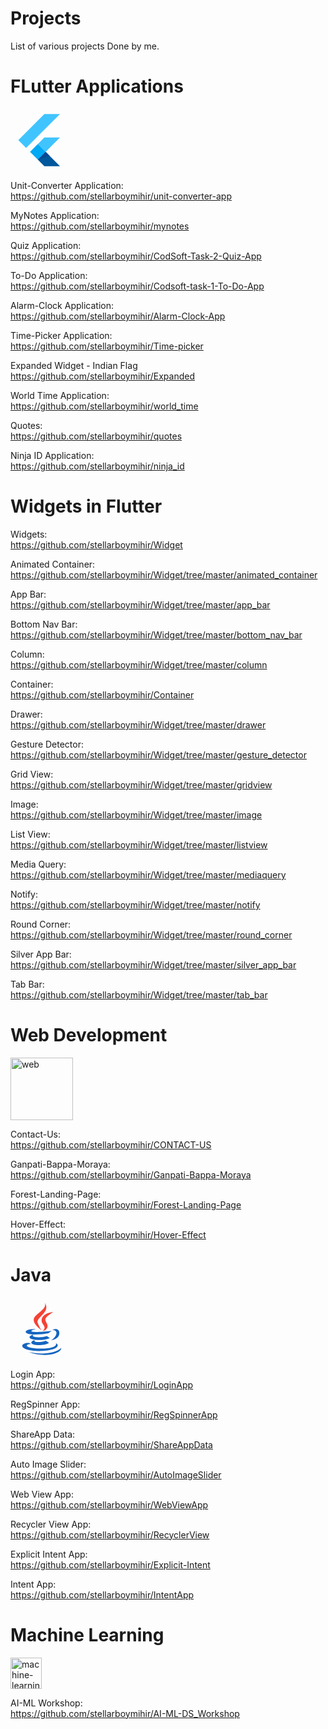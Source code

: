 # Projects
List of various projects Done by me.

# FLutter Applications  
<svg xmlns="http://www.w3.org/2000/svg" x="0px" y="0px" width="100" height="100" viewBox="0 0 48 48">
<polygon fill="#40c4ff" points="26,4 6,24 12,30 38,4"></polygon><polygon fill="#40c4ff" points="38,22 27,33 21,27 26,22"></polygon><rect width="8.485" height="8.485" x="16.757" y="28.757" fill="#03a9f4" transform="rotate(-45.001 21 33)"></rect><polygon fill="#01579b" points="38,44 26,44 21,39 27,33"></polygon><polygon fill="#084994" points="21,39 30,36 27,33"></polygon>
</svg>

  Unit-Converter Application:   
  https://github.com/stellarboymihir/unit-converter-app

  MyNotes Application:   
  https://github.com/stellarboymihir/mynotes

  Quiz Application:  
  https://github.com/stellarboymihir/CodSoft-Task-2-Quiz-App

  To-Do Application:  
  https://github.com/stellarboymihir/Codsoft-task-1-To-Do-App

  Alarm-Clock Application:  
  https://github.com/stellarboymihir/Alarm-Clock-App

  Time-Picker Application:  
  https://github.com/stellarboymihir/Time-picker  

  Expanded Widget - Indian Flag  
  https://github.com/stellarboymihir/Expanded  

  World Time Application:  
  https://github.com/stellarboymihir/world_time  

  Quotes:  
  https://github.com/stellarboymihir/quotes   

  Ninja ID Application:  
  https://github.com/stellarboymihir/ninja_id  
  
  # Widgets in Flutter   

  Widgets:  
  https://github.com/stellarboymihir/Widget

  Animated Container:  
  https://github.com/stellarboymihir/Widget/tree/master/animated_container  
  
  App Bar:  
  https://github.com/stellarboymihir/Widget/tree/master/app_bar  
  
Bottom Nav Bar:  
https://github.com/stellarboymihir/Widget/tree/master/bottom_nav_bar  

Column:  
https://github.com/stellarboymihir/Widget/tree/master/column

Container:  
https://github.com/stellarboymihir/Container  

Drawer:  
https://github.com/stellarboymihir/Widget/tree/master/drawer  

Gesture Detector:  
https://github.com/stellarboymihir/Widget/tree/master/gesture_detector  


Grid View:  
https://github.com/stellarboymihir/Widget/tree/master/gridview

Image:  
https://github.com/stellarboymihir/Widget/tree/master/image  

List View:  
https://github.com/stellarboymihir/Widget/tree/master/listview  

Media Query:  
https://github.com/stellarboymihir/Widget/tree/master/mediaquery  

Notify:  
https://github.com/stellarboymihir/Widget/tree/master/notify  

Round Corner:  
https://github.com/stellarboymihir/Widget/tree/master/round_corner

Silver App Bar:  
https://github.com/stellarboymihir/Widget/tree/master/silver_app_bar  

Tab Bar:  
https://github.com/stellarboymihir/Widget/tree/master/tab_bar  


  # Web Development   
  <img width="100" height="100" src="https://img.icons8.com/stickers/100/web.png" alt="web"/>  


  Contact-Us:  
  https://github.com/stellarboymihir/CONTACT-US  
  
  Ganpati-Bappa-Moraya:  
  https://github.com/stellarboymihir/Ganpati-Bappa-Moraya  
  
  Forest-Landing-Page:  
  https://github.com/stellarboymihir/Forest-Landing-Page

  Hover-Effect:  
  https://github.com/stellarboymihir/Hover-Effect

 #  Java     
 <svg xmlns="http://www.w3.org/2000/svg" x="0px" y="0px" width="100" height="100" viewBox="0 0 48 48">
<path fill="#F44336" d="M23.65,24.898c-0.998-1.609-1.722-2.943-2.725-5.455C19.229,15.2,31.24,11.366,26.37,3.999c2.111,5.089-7.577,8.235-8.477,12.473C17.07,20.37,23.645,24.898,23.65,24.898z"></path><path fill="#F44336" d="M23.878,17.27c-0.192,2.516,2.229,3.857,2.299,5.695c0.056,1.496-1.447,2.743-1.447,2.743s2.728-0.536,3.579-2.818c0.945-2.534-1.834-4.269-1.548-6.298c0.267-1.938,6.031-5.543,6.031-5.543S24.311,11.611,23.878,17.27z"></path><g><path fill="#1565C0" d="M32.084 25.055c1.754-.394 3.233.723 3.233 2.01 0 2.901-4.021 5.643-4.021 5.643s6.225-.742 6.225-5.505C37.521 24.053 34.464 23.266 32.084 25.055zM29.129 27.395c0 0 1.941-1.383 2.458-1.902-4.763 1.011-15.638 1.147-15.638.269 0-.809 3.507-1.638 3.507-1.638s-7.773-.112-7.773 2.181C11.683 28.695 21.858 28.866 29.129 27.395z"></path><path fill="#1565C0" d="M27.935,29.571c-4.509,1.499-12.814,1.02-10.354-0.993c-1.198,0-2.974,0.963-2.974,1.889c0,1.857,8.982,3.291,15.63,0.572L27.935,29.571z"></path><path fill="#1565C0" d="M18.686,32.739c-1.636,0-2.695,1.054-2.695,1.822c0,2.391,9.76,2.632,13.627,0.205l-2.458-1.632C24.271,34.404,17.014,34.579,18.686,32.739z"></path><path fill="#1565C0" d="M36.281,36.632c0-0.936-1.055-1.377-1.433-1.588c2.228,5.373-22.317,4.956-22.317,1.784c0-0.721,1.807-1.427,3.477-1.093l-1.42-0.839C11.26,34.374,9,35.837,9,37.017C9,42.52,36.281,42.255,36.281,36.632z"></path><path fill="#1565C0" d="M39,38.604c-4.146,4.095-14.659,5.587-25.231,3.057C24.341,46.164,38.95,43.628,39,38.604z"></path></g>
</svg>  

  
  Login App:  
  https://github.com/stellarboymihir/LoginApp  
  
  RegSpinner App:  
  https://github.com/stellarboymihir/RegSpinnerApp  
  
  ShareApp Data:  
  https://github.com/stellarboymihir/ShareAppData
  
  Auto Image Slider:  
  https://github.com/stellarboymihir/AutoImageSlider  
  
  Web View App:  
  https://github.com/stellarboymihir/WebViewApp  
  
  Recycler View App:  
  https://github.com/stellarboymihir/RecyclerView  
  
  Explicit Intent App:  
  https://github.com/stellarboymihir/Explicit-Intent  
  
  Intent App:  
  https://github.com/stellarboymihir/IntentApp  



  #  Machine Learning    
  <img width="50" height="50" src="https://img.icons8.com/ios-filled/50/machine-learning.png" alt="machine-learning"/>  
  
  AI-ML Workshop:  
  https://github.com/stellarboymihir/AI-ML-DS_Workshop
  
  
